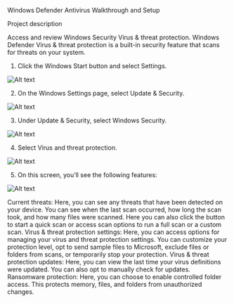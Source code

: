 Windows Defender Antivirus Walkthrough and Setup

Project description

Access and review Windows Security Virus & threat protection. Windows Defender Virus & threat protection is a built-in security feature that scans for threats on your system.

1. Click the Windows Start button and select Settings.

![Alt text](https://github.com/Bryan-Mahadeea/Win-Def-Ant/blob/main/1.png)

2. On the Windows Settings page, select Update & Security.

![Alt text](https://github.com/Bryan-Mahadeea/Win-Def-Ant/blob/main/2.png)

3. Under Update & Security, select Windows Security.

![Alt text](https://github.com/Bryan-Mahadeea/Win-Def-Ant/blob/main/3.png)

4. Select Virus and threat protection.

![Alt text](https://github.com/Bryan-Mahadeea/Win-Def-Ant/blob/main/4.png)

5. On this screen, you’ll see the following features:

![Alt text](https://github.com/Bryan-Mahadeea/Win-Def-Ant/blob/main/5.png)

Current threats: Here, you can see any threats that have been detected on your device. You can see when the last scan occurred, how long the scan took, and how many files were scanned. Here you can also click the button to start a quick scan or access scan options to run a full scan or a custom scan.
Virus & threat protection settings: Here, you can access options for managing your virus and threat protection settings. You can customize your protection level, opt to send sample files to Microsoft, exclude files or folders from scans, or temporarily stop your protection.
Virus & threat protection updates: Here, you can view the last time your virus definitions were updated. You can also opt to manually check for updates.
Ransomware protection: Here, you can choose to enable controlled folder access. This protects memory, files, and folders from unauthorized changes.
